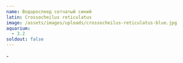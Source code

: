 ```yaml
---
name: Водорослеед сетчатый синий
latin: Crossocheilus reticulatus
image: /assets/images/uploads/crossocheilus-reticulatus-blue.jpg
aquarium:
  - 3.2
soldout: false
---
```

\-
